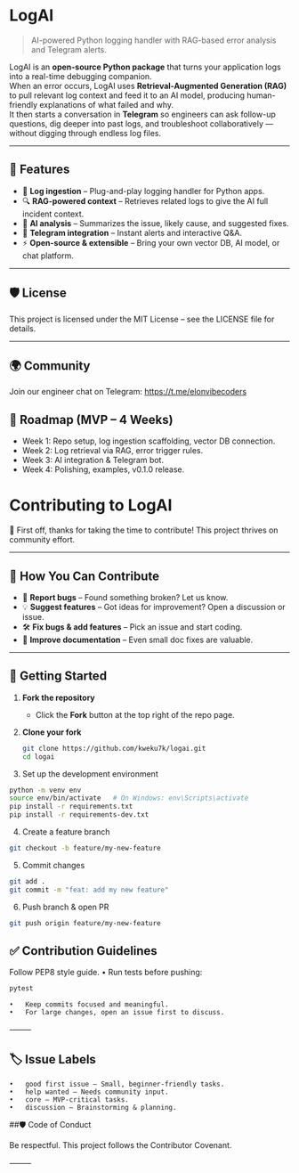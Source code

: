 # LogAI

> AI-powered Python logging handler with RAG-based error analysis and Telegram alerts.

LogAI is an **open-source Python package** that turns your application logs into a real-time debugging companion.  
When an error occurs, LogAI uses **Retrieval-Augmented Generation (RAG)** to pull relevant log context and feed it to an AI model, producing human-friendly explanations of what failed and why.  
It then starts a conversation in **Telegram** so engineers can ask follow-up questions, dig deeper into past logs, and troubleshoot collaboratively — without digging through endless log files.

---

## 🚀 Features
- 📝 **Log ingestion** – Plug-and-play logging handler for Python apps.
- 🔍 **RAG-powered context** – Retrieves related logs to give the AI full incident context.
- 🤖 **AI analysis** – Summarizes the issue, likely cause, and suggested fixes.
- 💬 **Telegram integration** – Instant alerts and interactive Q&A.
- ⚡ **Open-source & extensible** – Bring your own vector DB, AI model, or chat platform.

---

## 🛡 License
This project is licensed under the MIT License – see the LICENSE file for details.

---

## 🌍 Community
Join our engineer chat on Telegram: https://t.me/elonvibecoders

## 📅 Roadmap (MVP – 4 Weeks)
  - Week 1: Repo setup, log ingestion scaffolding, vector DB connection.
  - Week 2: Log retrieval via RAG, error trigger rules.
  - Week 3: AI integration & Telegram bot.
  - Week 4: Polishing, examples, v0.1.0 release.

# Contributing to LogAI

🎉 First off, thanks for taking the time to contribute! This project thrives on community effort.

---

## 📌 How You Can Contribute
- 🐛 **Report bugs** – Found something broken? Let us know.
- 💡 **Suggest features** – Got ideas for improvement? Open a discussion or issue.
- 🛠 **Fix bugs & add features** – Pick an issue and start coding.
- 📖 **Improve documentation** – Even small doc fixes are valuable.

---

## 🧩 Getting Started

1. **Fork the repository**
   - Click the **Fork** button at the top right of the repo page.

2. **Clone your fork**
   ```bash
   git clone https://github.com/kweku7k/logai.git
   cd logai
   ```
3.	Set up the development environment
  ``` bash
  python -m venv env
  source env/bin/activate   # On Windows: env\Scripts\activate
  pip install -r requirements.txt
  pip install -r requirements-dev.txt
  ```

4.	Create a feature branch
  ```bash
  git checkout -b feature/my-new-feature
  ```

5.	Commit changes
  ```bash
  git add .
  git commit -m "feat: add my new feature"
  ```

6.	Push branch & open PR
  ```bash
  git push origin feature/my-new-feature
  ```

## ✅ Contribution Guidelines
Follow PEP8 style guide.
•	Run tests before pushing:
``` bash
pytest
```


	•	Keep commits focused and meaningful.
	•	For large changes, open an issue first to discuss.

⸻

## 🏷 Issue Labels
	•	good first issue – Small, beginner-friendly tasks.
	•	help wanted – Needs community input.
	•	core – MVP-critical tasks.
	•	discussion – Brainstorming & planning.

##🛡 Code of Conduct

Be respectful. This project follows the Contributor Covenant.

⸻



